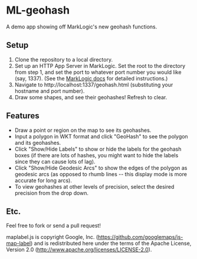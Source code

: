 # ML-geohash
A demo app showing off MarkLogic's new geohash functions.

## Setup

1. Clone the repository to a local directory.
2. Set up an HTTP App Server in MarkLogic. Set the root to the directory from step 1, and set the port to whatever port number you would like (say, 1337). (See the [MarkLogic docs](https://docs.marklogic.com/guide/getting-started/xquery#id_15787) for detailed instructions.)
3. Navigate to http://localhost:1337/geohash.html (substituting your hostname and port number).
4. Draw some shapes, and see their geohashes! Refresh to clear.

## Features

* Draw a point or region on the map to see its geohashes.
* Input a polygon in WKT format and click "GeoHash" to see the polygon and its geohashes.
* Click "Show/Hide Labels" to show or hide the labels for the geohash boxes (if there are lots of hashes, you might want to hide the labels since they can cause lots of lag).
* Click "Show/Hide Geodesic Arcs" to show the edges of the polygon as geodesic arcs (as opposed to rhumb lines -- this display mode is more accurate for long arcs).
* To view geohashes at other levels of precision, select the desired precision from the drop down.

## Etc.

Feel free to fork or send a pull request!

maplabel.js is copyright Google, Inc. (https://github.com/googlemaps/js-map-label) and is redistributed here under the terms of the Apache License, Version 2.0 (http://www.apache.org/licenses/LICENSE-2.0).
